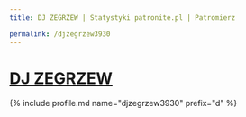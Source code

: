```yaml
---
title: DJ ZEGRZEW | Statystyki patronite.pl | Patromierz

permalink: /djzegrzew3930
---
```


# [DJ ZEGRZEW](https://patronite.pl/djzegrzew3930)

{% include profile.md name="djzegrzew3930" prefix="d" %}
